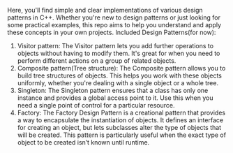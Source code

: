 Here, you'll find simple and clear implementations of various design patterns in C++. 
Whether you're new to design patterns or just looking for some practical examples, this repo aims to help you understand and apply these concepts in your own projects.
Included Design Patterns(for now): 
1. Visitor pattern: The Visitor pattern lets you add further operations to objects without having to modify them. It's great for when you need to perform different actions on a group of related objects.
2. Composite pattern(Tree structure): The Composite pattern allows you to build tree structures of objects. This helps you work with these objects uniformly, whether you're dealing with a single object or a whole tree.
3. Singleton: The Singleton pattern ensures that a class has only one instance and provides a global access point to it. Use this when you need a single point of control for a particular resource.
4. Factory: The Factory Design Pattern is a creational pattern that provides a way to encapsulate the instantiation of objects. It defines an interface for creating an object, but lets subclasses alter the type of objects that will be created. This pattern is particularly useful when the exact type of object to be created isn’t known until runtime.


